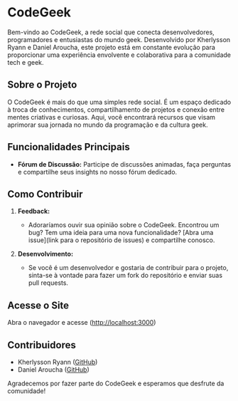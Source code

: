 # CodeGeek

Bem-vindo ao CodeGeek, a rede social que conecta desenvolvedores, programadores e entusiastas do mundo geek. Desenvolvido por Kherlysson Ryann e Daniel Aroucha, este projeto está em constante evolução para proporcionar uma experiência envolvente e colaborativa para a comunidade tech e geek.

## Sobre o Projeto

O CodeGeek é mais do que uma simples rede social. É um espaço dedicado à troca de conhecimentos, compartilhamento de projetos e conexão entre mentes criativas e curiosas. Aqui, você encontrará recursos que visam aprimorar sua jornada no mundo da programação e da cultura geek.

## Funcionalidades Principais
  
- **Fórum de Discussão:** Participe de discussões animadas, faça perguntas e compartilhe seus insights no nosso fórum dedicado.

## Como Contribuir

1. **Feedback:**
   - Adoraríamos ouvir sua opinião sobre o CodeGeek. Encontrou um bug? Tem uma ideia para uma nova funcionalidade? [Abra uma issue](link para o repositório de issues) e compartilhe conosco.

2. **Desenvolvimento:**
   - Se você é um desenvolvedor e gostaria de contribuir para o projeto, sinta-se à vontade para fazer um fork do repositório e enviar suas pull requests.
## Acesse o Site

Abra o navegador e acesse ([http://localhost:3000](https://tkryann.github.io/landing-page/))

## Contribuidores

- Kherlysson Ryann ([GitHub]([[https://github.com/seu-usuario](https://github.com/TKRyann)]))
- Daniel Aroucha ([GitHub]([[https://github.com/seu-usuario](https://github.com/NeroSzS)]))

Agradecemos por fazer parte do CodeGeek e esperamos que desfrute da comunidade!
